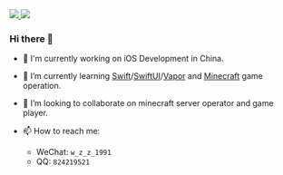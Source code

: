 
<a href="https://github.com/anuraghazra/github-readme-stats#top-languages-card">
   <img src="https://github-readme-stats.vercel.app/api?username=wangzhizhou&show_icons=true&theme=dark&locale=en&hide_title=true" />
   <img src="https://github-readme-stats.vercel.app/api/top-langs/?username=wangzhizhou&layout=compact&theme=dark" />
</a>

### Hi there 👋

- 🔭 I'm currently working on iOS Development in China.

- 🌱 I’m currently learning [Swift](https://swift.org)/[SwiftUI](https://developer.apple.com/xcode/swiftui/)/[Vapor](https://vapor.codes) and [Minecraft](https://minecraft.jokerhub.cn) game operation.

- 👯 I’m looking to collaborate on minecraft server operator and game player. 

- 📫 How to reach me: 
   - WeChat: `w_z_z_1991`
   - QQ: `824219521`



